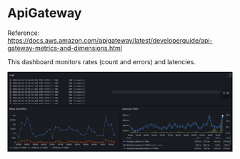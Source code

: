 # ApiGateway

Reference: https://docs.aws.amazon.com/apigateway/latest/developerguide/api-gateway-metrics-and-dimensions.html

This dashboard monitors rates (count and errors) and latencies.

![ApiGateway Dashboard](./apigateway_dashboard.png)